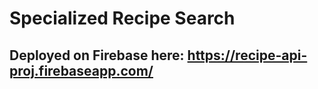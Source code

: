 # Specialized Recipe Search

## Deployed on Firebase here:  https://recipe-api-proj.firebaseapp.com/
